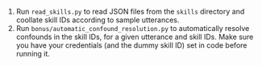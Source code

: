 1. Run `read_skills.py` to read JSON files from the `skills` directory and coollate skill IDs according to sample utterances.
2. Run `bonus/automatic_confound_resolution.py` to automatically resolve confounds in the skill IDs, for a given utterance and skill IDs. Make sure you have your credentials (and the dummy skill ID) set in code before running it.